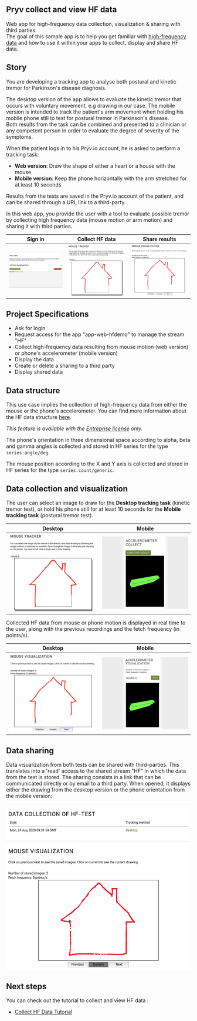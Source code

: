 ## Pryv collect and view HF data

Web app for high-frequency data collection, visualization & sharing with third parties.   
The goal of this sample app is to help you get familiar with [high-frequency data](https://api.pryv.com/reference/#hf-series) and how to use it within your apps to collect, display and share HF data.

## Story

You are developing a tracking app to analyse both postural and kinetic tremor for Parkinson's disease diagnosis.    

The desktop version of the app allows to evaluate the kinetic tremor that occurs with voluntary movement, e.g drawing in our case. The mobile version is intended to track the patient's arm movement when holding his mobile phone still to test for postural tremor in Parkinson's disease.  
Both results from the task can be combined and presented to a clinician or any competent person in order to evaluate the degree of severity of the symptoms.  

When the patient logs in to his Pryv.io account, he is asked to perform a tracking task:
- **Web version**: Draw the shape of either a heart or a house with the mouse
- **Mobile version**: Keep the phone horizontally with the arm stretched for at least 10 seconds

Results from the tests are saved in the Pryv.io account of the patient, and can be shared through a URL link to a third-party.  

In this web app, you provide the user with a tool to evaluate possible tremor by collecting high frequency data (mouse motion or arm motion) and sharing it with third parties.

| Sign in                                                 | Collect HF data                                                  | Share results                                                      |
| ------------------------------------------------------------ | ------------------------------------------------------------ | ------------------------------------------------------------ |
| <img src="images/welcome-only.png" alt="welcome" style="zoom:33%;" /> | <img src="images/tracker-1.png" alt="tracker" style="zoom:33%;" /> | <img src="images/visualization-2.png" alt="share" style="zoom:33%;" /> |

## Project Specifications

- Ask for login
- Request access for the app "app-web-hfdemo" to manage the stream "HF"
- Collect high-frequency data resulting from mouse motion (web version) or phone's accelerometer (mobile version)
- Display the data
- Create or delete a sharing to a third party
- Display shared data 

## Data structure

This use case implies the collection of high-frequency data from either the mouse or the phone's accelerometer. You can find more information about the HF data structure [here](https://api.pryv.com/reference/#hf-series).   

*This feature is available with the [Entreprise license](https://api.pryv.com/concepts/#entreprise-license-open-source-license) only.*

The phone's orientation in three dimensional space according to alpha, beta and gamma angles is collected and stored in HF series for the type `series:angle/deg`.  

The mouse position according to the X and Y axis is collected and stored in HF series for the type `series:count/generic`.

## Data collection and visualization 

The user can select an image to draw for the **Desktop tracking task** (kinetic tremor test), or hold his phone still for at least 10 seconds for the **Mobile tracking task** (postural tremor test).

|Desktop                                                 | Mobile                                                  |
| -------------------------------------------------------|---------------------------------------------------------| 
| <img src="images/tracker-1.png" alt="tracker" style="zoom:50%;" /> | <img src="images/acc-collect.png" alt="collect" style="zoom:50%;" /> |


Collected HF data from mouse or phone motion is displayed in real time to the user, along with the previous recordings and the fetch frequency (in points/s).

|Desktop                                                 | Mobile                                                  |
| -------------------------------------------------------|---------------------------------------------------------| 
| <img src="images/visualization-2.png" alt="view" style="zoom:50%;" /> | <img src="images/acc-view.png" alt="view" style="zoom:50%;" /> |

## Data sharing

Data visualization from both tests can be shared with third-parties. This translates into a 'read' access to the shared stream "HF" in which the data from the test is stored. The sharing consists in a link that can be communicated directly or by email to a third party.
When opened, it displays either the drawing from the desktop version or the phone orientation from the mobile version:

<p align="center">
<img src="images/created-sharing.png" alt="visualization" width=700 />
</p>


## Next steps

You can check out the tutorial to collect and view HF data :

- [Collect HF Data Tutorial](tutorial.md)
